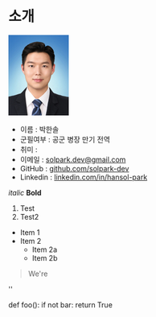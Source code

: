# 소개


![image url](resuemphoto.jpg)

* 이름 : 박한솔
* 군필여부 : 공군 병장 만기 전역
* 취미 : 
* 이메일 : solpark.dev@gmail.com
* GitHub : [github.com/solpark-dev](https://github.com/solpark-dev)
* Linkedin : [linkedin.com/in/hansol-park](https://www.linkedin.com/in/hansol-park-6aba9615b/)



*italic*
**Bold**
1. Test
2. Test2




* Item 1
* Item 2
  * Item 2a
  * Item 2b

> We're

'<addr>'


def foo():
    if not bar:
        return True
